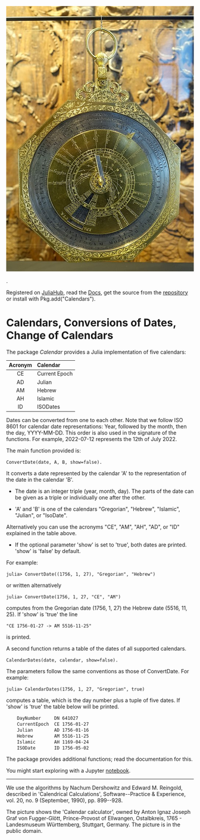 <img src="https://github.com/PeterLuschny/Calendars.jl/blob/main/docs/src/CalendarCalculator.jpg">

.

Registered on [JuliaHub](https://juliahub.com/ui/Packages/Calendars/yDHMq/0.1.4), 
read the [Docs](https://docs.juliahub.com/Calendars/yDHMq/0.1.4/Calendars/), get the source from the [repository](https://github.com/PeterLuschny/Calendars.jl) or install with Pkg.add("Calendars").

# Calendars, Conversions of Dates, Change of Calendars  


The package _Calendar_ provides a Julia implementation of five calendars: 

| Acronym | Calendar  |
| :---:   |  :---     | 
| CE      | Current Epoch |
| AD      | Julian    |
| AM      | Hebrew    |
| AH      | Islamic   |
| ID      | ISODates  |


Dates can be converted from one to each other. 
Note that we follow ISO 8601 for calendar date representations: 
Year, followed by the month, then the day, YYYY-MM-DD. 
This order is also used in the signature of the functions.
For example, 2022-07-12 represents the 12th of July 2022. 

The main function provided is:

    ConvertDate(date, A, B, show=false). 

It converts a date represented by the calendar 'A' to the representation of the date in the calendar 'B'.

* The date is an integer triple (year, month, day). The parts of the date can be given as a triple or individually one after the other.

* 'A' and 'B' is one of the calendars "Gregorian", "Hebrew", "Islamic", "Julian", or "IsoDate".

Alternatively you can use the acronyms "CE", "AM", "AH", "AD", or "ID" explained in the table above.

* If the optional parameter 'show' is set to 'true', both dates are printed. 'show' is 'false' by default.

For example:

    julia> ConvertDate((1756, 1, 27), "Gregorian", "Hebrew") 

or written alternatively

    julia> ConvertDate(1756, 1, 27, "CE", "AM")

computes from the Gregorian date (1756, 1, 27) the Hebrew date (5516, 11, 25). If 'show' is 'true' the line

    "CE 1756-01-27 -> AM 5516-11-25" 

is printed.

A second function returns a table of the dates of all supported calendars.

    CalendarDates(date, calendar, show=false).

The parameters follow the same conventions as those of ConvertDate. For example:

    julia> CalendarDates(1756, 1, 27, "Gregorian", true) 

computes a table, which is the day number plus a tuple of five dates. If 'show' is 'true' the table below will be printed.

        DayNumber     DN 641027
        CurrentEpoch  CE 1756-01-27
        Julian        AD 1756-01-16
        Hebrew        AM 5516-11-25
        Islamic       AH 1169-04-24
        ISODate       ID 1756-05-02

The package provides additional functions; read the documentation for this.

You might start exploring with a Jupyter [notebook](https://github.com/PeterLuschny/Calendars.jl/blob/main/notebook/Calendars.ipynb).

---

We use the algorithms by Nachum Dershowitz and Edward M. Reingold, described in 'Calendrical Calculations', Software--Practice & Experience, vol. 20, no. 9 (September, 1990), pp. 899--928.

The picture shows the 'Calendar calculator', owned by Anton Ignaz Joseph Graf von Fugger-Glött, Prince-Provost of Ellwangen, Ostalbkreis, 1765 - Landesmuseum Württemberg, Stuttgart, Germany. The picture is in the public domain.
 
